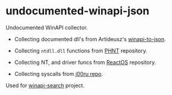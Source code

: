 # undocumented-winapi-json
Undocumented WinAPI collector.
- Collecting documented dll's from Artideusz's [winapi-to-json](https://github.com/Artideusz/winapi_to_json).

- Collecting `ntdll.dll` functions from [PHNT](https://github.com/winsiderss/phnt) repository. 

- Collecting NT, and driver funcs from [ReactOS](https://github.com/reactos/reactos) repository.

- Collecting syscalls from [j00ru repo](https://github.com/j00ru/windows-syscalls).

Used for [winapi-search](https://github.com/krystianbajno/winapi-search) project.

